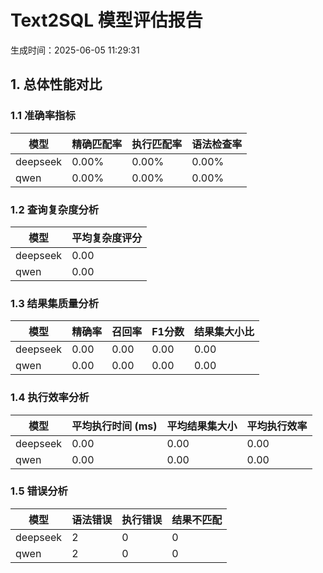 # Text2SQL 模型评估报告

生成时间：2025-06-05 11:29:31

## 1. 总体性能对比

### 1.1 准确率指标

| 模型 | 精确匹配率 | 执行匹配率 | 语法检查率 |
|------|------------|------------|------------|
| deepseek | 0.00% | 0.00% | 0.00% |
| qwen | 0.00% | 0.00% | 0.00% |

### 1.2 查询复杂度分析

| 模型 | 平均复杂度评分 |
|------|----------------|
| deepseek | 0.00 |
| qwen | 0.00 |

### 1.3 结果集质量分析

| 模型 | 精确率 | 召回率 | F1分数 | 结果集大小比 |
|------|--------|--------|--------|--------------|
| deepseek | 0.00 | 0.00 | 0.00 | 0.00 |
| qwen | 0.00 | 0.00 | 0.00 | 0.00 |

### 1.4 执行效率分析

| 模型 | 平均执行时间 (ms) | 平均结果集大小 | 平均执行效率 |
|------|------------------|----------------|--------------|
| deepseek | 0.00 | 0.00 | 0.00 |
| qwen | 0.00 | 0.00 | 0.00 |

### 1.5 错误分析

| 模型 | 语法错误 | 执行错误 | 结果不匹配 |
|------|----------|----------|------------|
| deepseek | 2 | 0 | 0 |
| qwen | 2 | 0 | 0 |